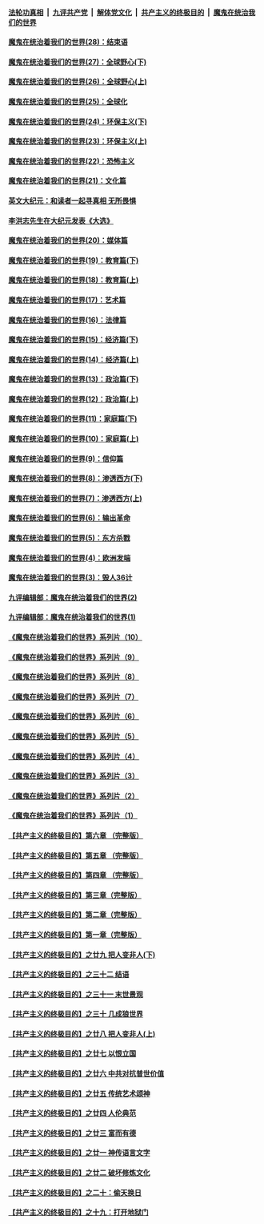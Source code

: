 ####  [法轮功真相](../../../../basic/blob/master/README.md?t=03041930) &nbsp;|&nbsp; [九评共产党](../../../../9ping.md/blob/master/README.md?t=03041930) &nbsp;|&nbsp; [解体党文化](../../../../jtdwh.md/blob/master/README.md?t=03041930)  &nbsp;|&nbsp; [共产主义的终极目的](../../../../gczydzjmd.md/blob/master/README.md?t=03041930) &nbsp;|&nbsp; [魔鬼在统治我们的世界](../../../../mgztzwmdsj.md/blob/master/README.md?t=03041930) 

#### [魔鬼在统治着我们的世界(28)：结束语](../pages/nsc422/n10936246.md?t=03041930) 

#### [魔鬼在统治着我们的世界(27)：全球野心(下)](../pages/nsc422/n10928319.md?t=03041930) 

#### [魔鬼在统治着我们的世界(26)：全球野心(上)](../pages/nsc422/n10900318.md?t=03041930) 

#### [魔鬼在统治着我们的世界(25)：全球化](../pages/nsc422/n10788205.md?t=03041930) 

#### [魔鬼在统治着我们的世界(24)：环保主义(下)](../pages/nsc422/n10695307.md?t=03041930) 

#### [魔鬼在统治着我们的世界(23)：环保主义(上)](../pages/nsc422/n10688613.md?t=03041930) 

#### [魔鬼在统治着我们的世界(22)：恐怖主义](../pages/nsc422/n10614727.md?t=03041930) 

#### [魔鬼在统治着我们的世界(21)：文化篇](../pages/nsc422/n10597706.md?t=03041930) 

#### [英文大纪元：和读者一起寻真相 无所畏惧](../pages/nsc422/n12542027.md?t=03041930) 

#### [李洪志先生在大纪元发表《大选》](../pages/nsc422/n12534746.md?t=03041930) 

#### [魔鬼在统治着我们的世界(20)：媒体篇](../pages/nsc422/n10586579.md?t=03041930) 

#### [魔鬼在统治着我们的世界(19)：教育篇(下)](../pages/nsc422/n10564808.md?t=03041930) 

#### [魔鬼在统治着我们的世界(18)：教育篇(上)](../pages/nsc422/n10526970.md?t=03041930) 

#### [魔鬼在统治着我们的世界(17)：艺术篇](../pages/nsc422/n10499093.md?t=03041930) 

#### [魔鬼在统治着我们的世界(16)：法律篇](../pages/nsc422/n10485969.md?t=03041930) 

#### [魔鬼在统治着我们的世界(15)：经济篇(下)](../pages/nsc422/n10469975.md?t=03041930) 

#### [魔鬼在统治着我们的世界(14)：经济篇(上)](../pages/nsc422/n10457370.md?t=03041930) 

#### [魔鬼在统治着我们的世界(13)：政治篇(下)](../pages/nsc422/n10448270.md?t=03041930) 

#### [魔鬼在统治着我们的世界(12)：政治篇(上)](../pages/nsc422/n10444576.md?t=03041930) 

#### [魔鬼在统治着我们的世界(11)：家庭篇(下)](../pages/nsc422/n10440961.md?t=03041930) 

#### [魔鬼在统治着我们的世界(10)：家庭篇(上)](../pages/nsc422/n10435448.md?t=03041930) 

#### [魔鬼在统治着我们的世界(9)：信仰篇](../pages/nsc422/n10432159.md?t=03041930) 

#### [魔鬼在统治着我们的世界(8)：渗透西方(下)](../pages/nsc422/n10429603.md?t=03041930) 

#### [魔鬼在统治着我们的世界(7)：渗透西方(上)](../pages/nsc422/n10426013.md?t=03041930) 

#### [魔鬼在统治着我们的世界(6)：输出革命](../pages/nsc422/n10421536.md?t=03041930) 

#### [魔鬼在统治着我们的世界(5)：东方杀戮](../pages/nsc422/n10417707.md?t=03041930) 

#### [魔鬼在统治着我们的世界(4)：欧洲发端](../pages/nsc422/n10414890.md?t=03041930) 

#### [魔鬼在统治着我们的世界(3)：毁人36计](../pages/nsc422/n10411583.md?t=03041930) 

#### [九评编辑部：魔鬼在统治着我们的世界(2)](../pages/nsc422/n10410036.md?t=03041930) 

#### [九评编辑部：魔鬼在统治着我们的世界(1)](../pages/nsc422/n10406825.md?t=03041930) 

#### [《魔鬼在统治着我们的世界》系列片（10）](../pages/nsc422/n12292670.md?t=03041930) 

#### [《魔鬼在统治着我们的世界》系列片（9）](../pages/nsc422/n12290859.md?t=03041930) 

#### [《魔鬼在统治着我们的世界》系列片（8）](../pages/nsc422/n12287445.md?t=03041930) 

#### [《魔鬼在统治着我们的世界》系列片（7）](../pages/nsc422/n12283425.md?t=03041930) 

#### [《魔鬼在统治着我们的世界》系列片（6）](../pages/nsc422/n12282314.md?t=03041930) 

#### [《魔鬼在统治着我们的世界》系列片（5）](../pages/nsc422/n12281419.md?t=03041930) 

#### [《魔鬼在统治着我们的世界》系列片（4）](../pages/nsc422/n12274024.md?t=03041930) 

#### [《魔鬼在统治着我们的世界》系列片（3）](../pages/nsc422/n12271322.md?t=03041930) 

#### [《魔鬼在统治着我们的世界》系列片（2）](../pages/nsc422/n12269049.md?t=03041930) 

#### [《魔鬼在统治着我们的世界》系列片（1）](../pages/nsc422/n12267575.md?t=03041930) 

#### [【共产主义的终极目的】第六章 （完整版）](../pages/nsc422/n11428913.md?t=03041930) 

#### [【共产主义的终极目的】第五章 （完整版）](../pages/nsc422/n11428912.md?t=03041930) 

#### [【共产主义的终极目的】第四章 （完整版）](../pages/nsc422/n11428907.md?t=03041930) 

#### [【共产主义的终极目的】第三章（完整版）](../pages/nsc422/n11428848.md?t=03041930) 

#### [【共产主义的终极目的】第二章（完整版）](../pages/nsc422/n11428831.md?t=03041930) 

#### [【共产主义的终极目的】第一章（完整版）](../pages/nsc422/n11417651.md?t=03041930) 

#### [【共产主义的终极目的】之廿九 把人变非人(下)](../pages/nsc422/n11344140.md?t=03041930) 

#### [【共产主义的终极目的】之三十二 结语](../pages/nsc422/n11360535.md?t=03041930) 

#### [【共产主义的终极目的】之三十一 末世景观](../pages/nsc422/n11351129.md?t=03041930) 

#### [【共产主义的终极目的】之三十 几成狼世界](../pages/nsc422/n11348280.md?t=03041930) 

#### [【共产主义的终极目的】之廿八 把人变非人(上)](../pages/nsc422/n11340492.md?t=03041930) 

#### [【共产主义的终极目的】之廿七 以恨立国](../pages/nsc422/n11336944.md?t=03041930) 

#### [【共产主义的终极目的】之廿六 中共对抗普世价值](../pages/nsc422/n11324785.md?t=03041930) 

#### [【共产主义的终极目的】之廿五 传统艺术颂神](../pages/nsc422/n11296396.md?t=03041930) 

#### [【共产主义的终极目的】之廿四 人伦典范](../pages/nsc422/n11296397.md?t=03041930) 

#### [【共产主义的终极目的】之廿三 富而有德](../pages/nsc422/n11283598.md?t=03041930) 

#### [【共产主义的终极目的】之廿一 神传语言文字](../pages/nsc422/n11263265.md?t=03041930) 

#### [【共产主义的终极目的】之廿二 破坏修炼文化](../pages/nsc422/n11245728.md?t=03041930) 

#### [【共产主义的终极目的】之二十：偷天换日](../pages/nsc422/n11238846.md?t=03041930) 

#### [【共产主义的终极目的】之十九：打开地狱门](../pages/nsc422/n11206376.md?t=03041930) 

